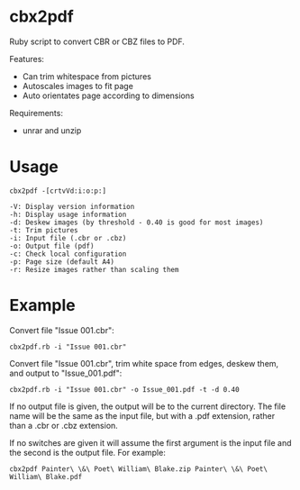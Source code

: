cbx2pdf
=======

Ruby script to convert CBR or CBZ files to PDF.

Features:

- Can trim whitespace from pictures
- Autoscales images to fit page
- Auto orientates page according to dimensions

Requirements:

- unrar and unzip

Usage
=====

```
cbx2pdf -[crtvVd:i:o:p:]

-V: Display version information
-h: Display usage information
-d: Deskew images (by threshold - 0.40 is good for most images)
-t: Trim pictures
-i: Input file (.cbr or .cbz)
-o: Output file (pdf)
-c: Check local configuration
-p: Page size (default A4)
-r: Resize images rather than scaling them
```

Example
=======

Convert file "Issue 001.cbr":

```
cbx2pdf.rb -i "Issue 001.cbr"
```

Convert file "Issue 001.cbr", trim white space from edges, deskew them,
and output to "Issue_001.pdf":

```
cbx2pdf.rb -i "Issue 001.cbr" -o Issue_001.pdf -t -d 0.40
```

If no output file is given, the output will be to the current directory.
The file name will be the same as the input file, but with a .pdf extension,
rather than a .cbr or .cbz extension.

If no switches are given it will assume the first argument is the input file
and the second is the output file. For example:

```
cbx2pdf Painter\ \&\ Poet\ William\ Blake.zip Painter\ \&\ Poet\ William\ Blake.pdf
```
